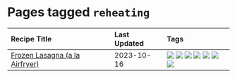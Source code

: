 # Pages tagged `reheating`

|Recipe Title|Last Updated|Tags
|:---|:---|:---|
|[Frozen Lasagna (a la Airfryer)](../recipes/lasagnaairfryer.md)|2023-10-16|[![](https://img.shields.io/badge/tag-airfryer-e4f90)](../tags/airfryer.md) [![](https://img.shields.io/badge/tag-cheesey-13fda6)](../tags/cheesey.md) [![](https://img.shields.io/badge/tag-easy-e5c1d4)](../tags/easy.md) [![](https://img.shields.io/badge/tag-italian-10cdd6)](../tags/italian.md) [![](https://img.shields.io/badge/tag-mine-b7439e)](../tags/mine.md) [![](https://img.shields.io/badge/tag-pasta-1754e4)](../tags/pasta.md) [![](https://img.shields.io/badge/tag-reheating-9fef19)](../tags/reheating.md)|